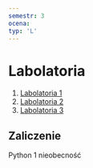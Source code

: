 ```yaml
---
semestr: 3
ocena: 
typ: 'L'
---
```


# Labolatoria
1. [Labolatoria 1](Notatki/Semestr%203/Podstawy%20przetwarzania%20sygnałów/Labolatoria/Labolatoria%201/Labolatoria%201.md)
2. [Labolatoria 2](Notatki/Semestr%203/Podstawy%20przetwarzania%20sygnałów/Labolatoria/Labolatoria%202/Labolatoria%202.md)
3. [Labolatoria 3](Notatki/Semestr%203/Podstawy%20przetwarzania%20sygnałów/Labolatoria/Labolatoria%203/Labolatoria%203.md)

## Zaliczenie
Python
1 nieobecność
